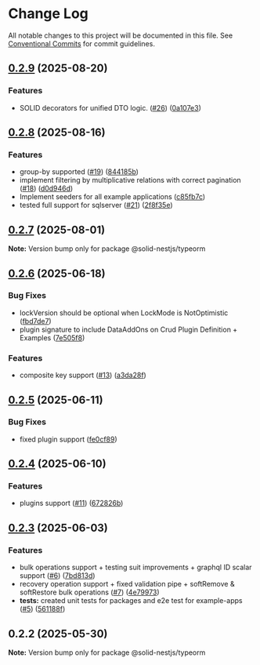 # Change Log

All notable changes to this project will be documented in this file.
See [Conventional Commits](https://conventionalcommits.org) for commit guidelines.

## [0.2.9](https://github.com/solid-nestjs/framework/compare/v0.2.8...v0.2.9) (2025-08-20)

### Features

- SOLID decorators for unified DTO logic. ([#26](https://github.com/solid-nestjs/framework/issues/26)) ([0a107e3](https://github.com/solid-nestjs/framework/commit/0a107e37f1a049a5b20d0018ae4bd534613983e5))

## [0.2.8](https://github.com/solid-nestjs/framework/compare/v0.2.7...v0.2.8) (2025-08-16)

### Features

- group-by supported ([#19](https://github.com/solid-nestjs/framework/issues/19)) ([844185b](https://github.com/solid-nestjs/framework/commit/844185bc602c37d160417dffc463ccedef1922ad))
- implement filtering by multiplicative relations with correct pagination ([#18](https://github.com/solid-nestjs/framework/issues/18)) ([d0d946d](https://github.com/solid-nestjs/framework/commit/d0d946df3dff3d768f7899433361be8aed5c534b))
- Implement seeders for all example applications ([c85fb7c](https://github.com/solid-nestjs/framework/commit/c85fb7cab4ba2f6989e60c3b6618f8542d96e369))
- tested full support for sqlserver ([#21](https://github.com/solid-nestjs/framework/issues/21)) ([2f8f35e](https://github.com/solid-nestjs/framework/commit/2f8f35e3de737ec5ce1803fd96421ad53aa48c1e))

## [0.2.7](https://github.com/solid-nestjs/framework/compare/v0.2.6...v0.2.7) (2025-08-01)

**Note:** Version bump only for package @solid-nestjs/typeorm

## [0.2.6](https://github.com/solid-nestjs/framework/compare/v0.2.5...v0.2.6) (2025-06-18)

### Bug Fixes

- lockVersion should be optional when LockMode is NotOptimistic ([fbd7de7](https://github.com/solid-nestjs/framework/commit/fbd7de76af935aa306f564f76b1b4ca64f9a595e))
- plugin signature to include DataAddOns on Crud Plugin Definition + Examples ([7e505f8](https://github.com/solid-nestjs/framework/commit/7e505f85299dab73d8e2f8e1326d8aeb75f97e8b))

### Features

- composite key support ([#13](https://github.com/solid-nestjs/framework/issues/13)) ([a3da28f](https://github.com/solid-nestjs/framework/commit/a3da28ff387984c59ec5f72d1bcafecc9ce83b1b))

## [0.2.5](https://github.com/solid-nestjs/framework/compare/v0.2.4...v0.2.5) (2025-06-11)

### Bug Fixes

- fixed plugin support ([fe0cf89](https://github.com/solid-nestjs/framework/commit/fe0cf890ea66d382b35112523bdd39f0503b2f1a))

## [0.2.4](https://github.com/solid-nestjs/framework/compare/v0.2.3...v0.2.4) (2025-06-10)

### Features

- plugins support ([#11](https://github.com/solid-nestjs/framework/issues/11)) ([672826b](https://github.com/solid-nestjs/framework/commit/672826bb3c06ed996fb09e3aa6e568e2c4e790a9))

## [0.2.3](https://github.com/solid-nestjs/framework/compare/v0.2.2...v0.2.3) (2025-06-03)

### Features

- bulk operations support + testing suit improvements + graphql ID scalar support ([#6](https://github.com/solid-nestjs/framework/issues/6)) ([7bd813d](https://github.com/solid-nestjs/framework/commit/7bd813dfd03f46cfab2e520b28b346c7080fa1fb))
- recovery operation support + fixed validation pipe + softRemove & softRestore bulk operations ([#7](https://github.com/solid-nestjs/framework/issues/7)) ([4e79973](https://github.com/solid-nestjs/framework/commit/4e7997377aaffd60b457186730c149e9c4467617))
- **tests:** created unit tests for packages and e2e test for example-apps ([#5](https://github.com/solid-nestjs/framework/issues/5)) ([561188f](https://github.com/solid-nestjs/framework/commit/561188fd83ccf94206b32041333441ec31ece1cd))

## 0.2.2 (2025-05-30)

**Note:** Version bump only for package @solid-nestjs/typeorm
